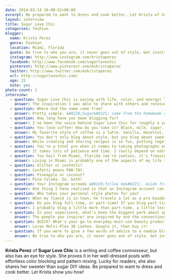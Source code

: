 ```yaml
---
date: 2014-03-14 16:00:52+00:00
excerpt: Be prepared to want to dress and cook better. Let Krista of Sugar Love Chic show you how!
layout: interview
title: Sugar Love Chic
categories: fashion
blogger:
  name: Krista Perez
  genre: Fashion
  location: Miami, Florida
  quote: Be true to who you are, it never goes out of style. Get involved with the blogging community. Never be 'too big' to reply to readers' comments. Have fun!
  instagram: http://www.instagram.com/kristaperez
  facebook: http://www.facebook.com/sugarlovechic
  pinterest: http://www.pinterest.com/mskristaperez
  twitter: http://www.twitter.com/mskristaperez
  url: http://sugarlovechic.com/
  age: 22
  note: yes
photo-count: 1
interview:
  - question: Sugar Love Chic is oozing with life, color, and energy! Tell us about how you got started.Like many bloggers, the start of my blog began with a need for a creative outlet.
    answer: The inspiration I was able to share with others and receive back from fellow bloggers fueled the continuation of Sugar Love Chic.
  - question: Where did the name come from?
    answer: Pretty simple. &#8220;Sugar&#8221; came from the homemade recipes I share. &#8220;Love&#8221; came from how I feel about blogging. And &#8220;Chic&#8221; came from the style posts I share.
  - question: How long have you been blogging for?
    answer: I've been the voice behind Sugar Love Chic for roughly a year and a half.
  - question: You love coffee! How do you take it? Black, milk, sugar...
    answer: My favorite style of coffee is a latte. Vanilla, Hazelnut, Mexican Mocha... if it's a latte, I'll drink it!
  - question: You don't only blog about style, but you blog about sweet treats (like those divine looking lemon donuts with raspberry icing) and beauty. What's your favorite category to blog under - and why?
    answer: While creating and sharing recipes is so fun, putting together outfits (including beauty finds) is often more rewarding. I love hearing that my readers were inspired to recreate the outfit, especially if they tell me that means getting out of their comfort zone.
  - question: You're a total pro when it comes to taking photographs on a stark white background. What's your secret - how do you get the perfect lighting (equipment?) and what camera do you use?
    answer: It takes lots of patience and time. I really depend on natural lighting and have even decided what time of the day is the best to shoot, which I think is a couple hours before sunset. Also, when shooting food, I remember most times that less is more. I use a Canon Rebel.
  - question: You hail from Miami, Florida (we're jealous, it's freezing in NYC!). How does South Florida culture inspire your personal style (and your cooking!)?
    answer: Living in Miami is probably one of the aspects of my life that plays the biggest role in my styling. My style revolves around pops of color just like my city. I also focus on wardrobe pieces that work in warm climates, but remain classy and effortless. Because of that, it’s also really important to me to blog style posts that can also work in cooler climates, so I try and cerate outfits that can be layered. While I love my Hispanic and Caribbean food, which is the majority of what you’ll find in Miami, I don't blog many recipes that stem from those types of cuisine. I just may start doing that more often!
  - question: Glitter or confetti?
    answer: Confetti means PAR-TAY.
  - question: Pineapple or coconut?
    answer: Pina Colada. So, both!
  - question: Your Instagram screams &#8220;follow me&#8221;. Aside from your insta-perfect photos, how do you manage to keep a loyal following?
    answer: One thing I have realized is that an Instagram account can be dedicated to a blog, but followers take interest and enjoy seeing snippets of the blogger's life. Love, family, pets, delicious brunch outings. It's important to share those pictures of your everyday life with your followers, it creates a great connection!
  - question: Who takes your personal style photos for you?
    answer: When my fiancé is in town, he travels a lot as a pro baseball player, then he takes on that cherished role ha! (He actually does love it.) When he isn't, my wonderful and creative mom helps me get the perfect shot. I'm a lucky gal.
  - question: Do you blog full-time, or part-time? If you blog part-time, what do you do to manage/balance your week schedule? Any time management tips?
    answer: I probably blog a little more than part-time, a little less than full-time. It really depends on my current life schedule, but planning posts a week or two in advance always helps. It can get really busy and a little stressful, especially when having deadlines while working with brands and boutiques, but the most important thing I've learned is too never stop being present in real-life due to your blogger-life.
  - question: In your experience, what’s been the biggest perk about operating and writing for your own blog thus far?
    answer: The people you inspire/ are inspired by and the connections you make.
  - question: QUICK! What's your go-to everyday must-use beauty product?
    answer: Lorax Multi-Plex 3D Lashes. Google it, then buy it!
  - question: If you were to give a few words of advice to a newbie blogger, what would they be?
    answer: Be true to who you are, it never goes out of style. Get involved with the blogging community. Never be &#8220;too big&#8221; to reply to readers' comments. Have fun!
---
```


**Krista Perez** of **Sugar Love Chic** is a writing and coffee connoisseur, but also has an eye for style. She proves it in her well-dressed posts with effortless color blocking and pattern mixing. Lucky for readers, she also shares her sweeter than sugar DIY ideas. Be prepared to want to dress and cook better. Let Krista show you how!
